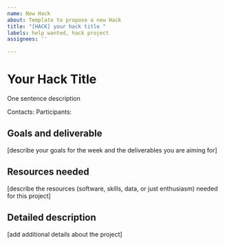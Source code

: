 ```yaml
---
name: New Hack
about: Template to propose a new Hack
title: "[HACK] your hack title "
labels: help wanted, hack project
assignees: ''

---
```


# Your Hack Title

One sentence description

Contacts:
Participants:

## Goals and deliverable
[describe your goals for the week and the deliverables you are aiming for]

## Resources needed
[describe the resources (software, skills, data, or just enthusiasm) needed for this project]
  
## Detailed description
[add additional details  about the project]
